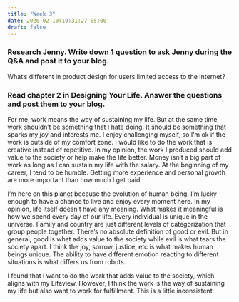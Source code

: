 ```yaml
---
title: "Week 3"
date: 2020-02-10T19:31:27-05:00
draft: false
---
```

### Research Jenny. Write down 1 question to ask Jenny during the Q&A and post it to your blog.
What’s different in product design for users limited access to the Internet?

### Read chapter 2 in Designing Your Life. Answer the questions and post them to your blog.
For me, work means the way of sustaining my life. But at the same time, work shouldn’t be something that I hate doing. It should be something that sparks my joy and interests me. I enjoy challenging myself, so I’m ok if the work is outside of my comfort zone. I would like to do the work that is creative instead of repetitive. In my opinion, the work I produced should add value to the society or help make the life better. Money isn’t a big part of work as long as I can sustain my life with the salary. At the beginning of my career, I tend to be humble. Getting more experience and personal growth are more important than how much I get paid. 

I’m here on this planet because the evolution of human being. I’m lucky enough to have a chance to live and enjoy every moment here. In my opinion, life itself doesn’t have any meaning. What makes it meaningful is how we spend every day of our life. Every individual is unique in the universe. Family and country are just different levels of categorization that group people together. There’s no absolute definition of good or evil. But in general, good is what adds value to the society while evil is what tears the society apart. I think the joy, sorrow, justice, etc is what makes human beings unique. The ability to have different emotion reacting to different situations is what differs us from robots. 

I found that I want to do the work that adds value to the society, which aligns with my Lifeview. However, I think the work is the way of sustaining my life but also want to work for fulfillment. This is a little inconsistent. 
